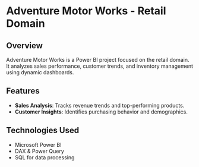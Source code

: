 # Adventure Motor Works - Retail Domain

## Overview
Adventure Motor Works is a Power BI project focused on the retail domain. It analyzes sales performance, customer trends, and inventory management using dynamic dashboards.

## Features
- **Sales Analysis**: Tracks revenue trends and top-performing products.
- **Customer Insights**: Identifies purchasing behavior and demographics.


## Technologies Used
- Microsoft Power BI
- DAX & Power Query
- SQL for data processing



